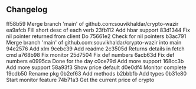 ## Changelog

ff58b59 Merge branch 'main' of github.com:souvikhaldar/crypto-wazir
ea9afcb Fill short desc of each verb
23fb112 Add hbar support
83d1344 Fix nil pointer returned from client Do
75661e2 Check for nil pointers
b3ac791 Merge branch 'main' of github.com:souvikhaldar/crypto-wazir into main
94e2576 Add xlm
9cebc39 Add readme
2c3505d Returns details in fetch cmd
a768b98 Fix monitor
25d7504 Fix def numbers
6acb63d Fix def numbers
e0995ca Done for the day
c0ce79d Add more support
168cc3b Add more support
58a93f3 Show price default
d0e0df4 Monitor complete
19cdb50 Rename pkg
0b2ef63 Add methods
b2bbbfb Add types
0b31e80 Start monitor feature
74b71a3 Get the current price of crypto
